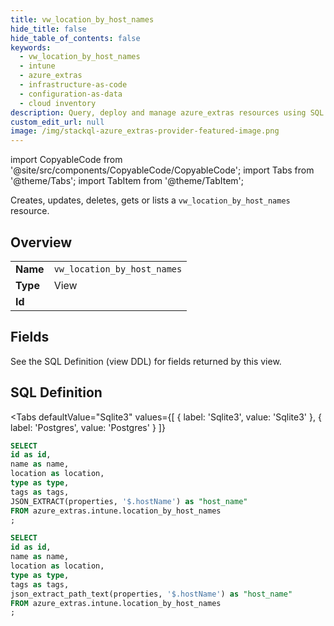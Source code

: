 ```yaml
--- 
title: vw_location_by_host_names
hide_title: false
hide_table_of_contents: false
keywords:
  - vw_location_by_host_names
  - intune
  - azure_extras
  - infrastructure-as-code
  - configuration-as-data
  - cloud inventory
description: Query, deploy and manage azure_extras resources using SQL
custom_edit_url: null
image: /img/stackql-azure_extras-provider-featured-image.png
---
```


import CopyableCode from '@site/src/components/CopyableCode/CopyableCode';
import Tabs from '@theme/Tabs';
import TabItem from '@theme/TabItem';

Creates, updates, deletes, gets or lists a <code>vw_location_by_host_names</code> resource.

## Overview
<table><tbody>
<tr><td><b>Name</b></td><td><code>vw_location_by_host_names</code></td></tr>
<tr><td><b>Type</b></td><td>View</td></tr>
<tr><td><b>Id</b></td><td><CopyableCode code="azure_extras.intune.vw_location_by_host_names" /></td></tr>
</tbody></table>

## Fields

See the SQL Definition (view DDL) for fields returned by this view.

## SQL Definition

<Tabs
defaultValue="Sqlite3"
values={[
{ label: 'Sqlite3', value: 'Sqlite3' },
{ label: 'Postgres', value: 'Postgres' }
]}
>
<TabItem value="Sqlite3">

```sql
SELECT
id as id,
name as name,
location as location,
type as type,
tags as tags,
JSON_EXTRACT(properties, '$.hostName') as "host_name"
FROM azure_extras.intune.location_by_host_names
;
```

</TabItem>
<TabItem value="Postgres">

```sql
SELECT
id as id,
name as name,
location as location,
type as type,
tags as tags,
json_extract_path_text(properties, '$.hostName') as "host_name"
FROM azure_extras.intune.location_by_host_names
;
```

</TabItem>
</Tabs>
